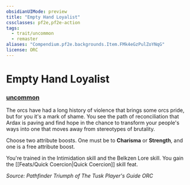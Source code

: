 ```yaml
---
obsidianUIMode: preview
title: "Empty Hand Loyalist"
cssclasses: pf2e,pf2e-action
tags:
  - trait/uncommon
  - remaster
aliases: "Compendium.pf2e.backgrounds.Item.FMk4eGzPulZoYNqG"
license: ORC
---
```

# Empty Hand Loyalist

### [uncommon](uncommon "Uncommon Rarity Trait")






The orcs have had a long history of violence that brings some orcs pride, but for you it's a mark of shame. You see the path of reconciliation that Ardax is paving and find hope in the chance to transform your people's ways into one that moves away from stereotypes of brutality.

Choose two attribute boosts. One must be to **Charisma** or **Strength**, and one is a free attribute boost.

You're trained in the Intimidation skill and the Belkzen Lore skill. You gain the [[Feats/Quick Coercion|Quick Coercion]] skill feat.

*Source: Pathfinder Triumph of The Tusk Player's Guide*
*ORC*